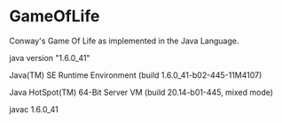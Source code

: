 GameOfLife
==========

Conway's Game Of Life as implemented in the Java Language.

java version "1.6.0_41"

Java(TM) SE Runtime Environment (build 1.6.0_41-b02-445-11M4107)

Java HotSpot(TM) 64-Bit Server VM (build 20.14-b01-445, mixed mode)

javac 1.6.0_41
